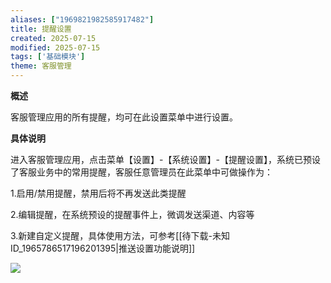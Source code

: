 ```yaml
---
aliases: ["1969821982585917482"]
title: 提醒设置
created: 2025-07-15
modified: 2025-07-15
tags: ['基础模块']
theme: 客服管理
---
```


**概述**

客服管理应用的所有提醒，均可在此设置菜单中进行设置。

**具体说明**

进入客服管理应用，点击菜单【设置】-【系统设置】-【提醒设置】，系统已预设了客服业务中的常用提醒，客服任意管理员在此菜单中可做操作为：

1.启用/禁用提醒，禁用后将不再发送此类提醒

2.编辑提醒，在系统预设的提醒事件上，微调发送渠道、内容等

3.新建自定义提醒，具体使用方法，可参考[[待下载-未知ID_1965786517196201395|推送设置功能说明]]

![](https://myhelpdoc.oss-cn-heyuan.aliyuncs.com/mdimages/c8444e881b48c3d5f81c66b255a9e990.jpg)